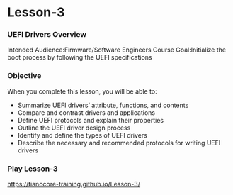<!--- @file
  Readme.md for UEFI / EDK II Training Tianocore On-line Lesson-3

  Copyright (c) 2019, Intel Corporation. All rights reserved.<BR>

  Redistribution and use in source (original document form) and 'compiled'
  forms (converted to PDF, epub, HTML and other formats) with or without
  modification, are permitted provided that the following conditions are met:

  1) Redistributions of source code (original document form) must retain the
     above copyright notice, this list of conditions and the following
     disclaimer as the first lines of this file unmodified.

  2) Redistributions in compiled form (transformed to other DTDs, converted to
     PDF, epub, HTML and other formats) must reproduce the above copyright
     notice, this list of conditions and the following disclaimer in the
     documentation and/or other materials provided with the distribution.

  THIS DOCUMENTATION IS PROVIDED BY TIANOCORE PROJECT "AS IS" AND ANY EXPRESS OR
  IMPLIED WARRANTIES, INCLUDING, BUT NOT LIMITED TO, THE IMPLIED WARRANTIES OF
  MERCHANTABILITY AND FITNESS FOR A PARTICULAR PURPOSE ARE DISCLAIMED. IN NO
  EVENT SHALL TIANOCORE PROJECT  BE LIABLE FOR ANY DIRECT, INDIRECT, INCIDENTAL,
  SPECIAL, EXEMPLARY, OR CONSEQUENTIAL DAMAGES (INCLUDING, BUT NOT LIMITED TO,
  PROCUREMENT OF SUBSTITUTE GOODS OR SERVICES; LOSS OF USE, DATA, OR PROFITS;
  OR BUSINESS INTERRUPTION) HOWEVER CAUSED AND ON ANY THEORY OF LIABILITY,
  WHETHER IN CONTRACT, STRICT LIABILITY, OR TORT (INCLUDING NEGLIGENCE OR
  OTHERWISE) ARISING IN ANY WAY OUT OF THE USE OF THIS DOCUMENTATION, EVEN IF
  ADVISED OF THE POSSIBILITY OF SUCH DAMAGE.

-->
# Lesson-3
### UEFI Drivers Overview

Intended Audience:Firmware/Software Engineers Course Goal:Initialize the boot process by following the UEFI specifications

### Objective

When you complete this lesson, you will be able to:

- Summarize UEFI drivers’ attribute, functions, and contents
- Compare and contrast drivers and applications
- Define UEFI protocols and explain their properties
- Outline the UEFI driver design process
- Identify and define the types of UEFI drivers
- Describe the necessary and recommended protocols for writing UEFI drivers

### Play Lesson-3
 https://tianocore-training.github.io/Lesson-3/ 
 